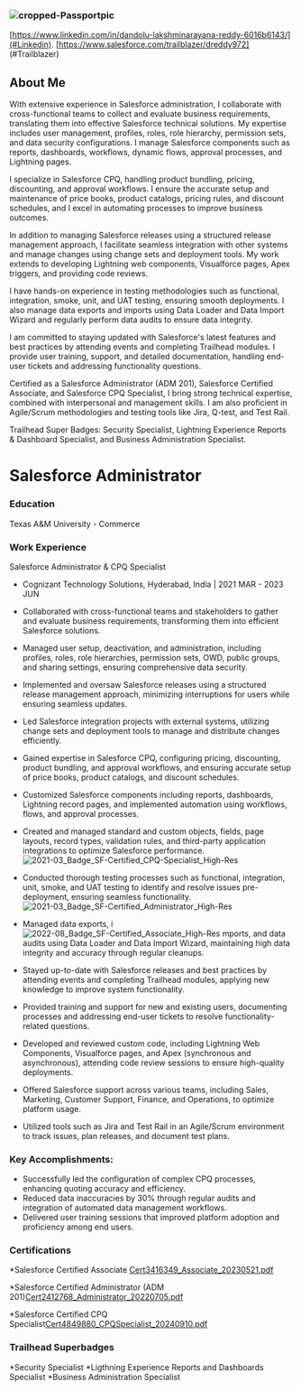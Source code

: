 ### ![cropped-Passportpic](https://github.com/user-attachments/assets/605fa624-455b-4e26-8c74-cb900faecbe4)
[https://www.linkedin.com/in/dandolu-lakshminarayana-reddy-6016b6143/](#Linkedin).   [https://www.salesforce.com/trailblazer/dreddy972] (#Trailblazer)


## About Me
With extensive experience in Salesforce administration, I collaborate with cross-functional teams to collect and evaluate business requirements, translating them into effective Salesforce technical solutions. My expertise includes user management, profiles, roles, role hierarchy, permission sets, and data security configurations. I manage Salesforce components such as reports, dashboards, workflows, dynamic flows, approval processes, and Lightning pages.

I specialize in Salesforce CPQ, handling product bundling, pricing, discounting, and approval workflows. I ensure the accurate setup and maintenance of price books, product catalogs, pricing rules, and discount schedules, and I excel in automating processes to improve business outcomes.

In addition to managing Salesforce releases using a structured release management approach, I facilitate seamless integration with other systems and manage changes using change sets and deployment tools. My work extends to developing Lightning web components, Visualforce pages, Apex triggers, and providing code reviews.

I have hands-on experience in testing methodologies such as functional, integration, smoke, unit, and UAT testing, ensuring smooth deployments. I also manage data exports and imports using Data Loader and Data Import Wizard and regularly perform data audits to ensure data integrity.

I am committed to staying updated with Salesforce's latest features and best practices by attending events and completing Trailhead modules. I provide user training, support, and detailed documentation, handling end-user tickets and addressing functionality questions.

Certified as a Salesforce Administrator (ADM 201), Salesforce Certified Associate, and Salesforce CPQ Specialist, I bring strong technical expertise, combined with interpersonal and management skills. I am also proficient in Agile/Scrum methodologies and testing tools like Jira, Q-test, and Test Rail.

Trailhead Super Badges: Security Specialist, Lightning Experience Reports & Dashboard Specialist, and Business Administration Specialist.


# Salesforce Administrator

### Education

Texas A&M University - Commerce

### Work Experience
                                                                  
Salesforce Administrator & CPQ Specialist  
+ Cognizant Technology Solutions, Hyderabad, India  | 2021 MAR - 2023 JUN 

* Collaborated with cross-functional teams and stakeholders to gather and evaluate business requirements, transforming them into efficient Salesforce solutions.
* Managed user setup, deactivation, and administration, including profiles, roles, role hierarchies, permission sets, OWD, public groups, and sharing settings, ensuring comprehensive data security.
* Implemented and oversaw Salesforce releases using a structured release management approach, minimizing interruptions for users while ensuring seamless updates.
* Led Salesforce integration projects with external systems, utilizing change sets and deployment tools to manage and distribute changes efficiently.
* Gained expertise in Salesforce CPQ, configuring pricing, discounting, product bundling, and approval workflows, and ensuring accurate setup of price books, product catalogs, and discount schedules.
* Customized Salesforce components including reports, dashboards, Lightning record pages, and implemented automation using workflows, flows, and approval processes.
* Created and managed standard and custom objects, fields, page layouts, record types, validation rules, and third-party application integrations to optimize Salesforce performance.![2021-03_Badge_SF-Certified_CPQ-Specialist_High-Res](https://github.com/user-attachments/assets/5d108e85-d94d-4a13-9b49-fd1a5b39d61d)

* Conducted thorough testing processes such as functional, integration, unit, smoke, and UAT testing to identify and resolve issues pre-deployment, ensuring seamless functionality.![2021-03_Badge_SF-Certified_Administrator_High-Res](https://github.com/user-attachments/assets/7318ab78-ae4a-4e1c-b801-d9586d437876)

* Managed data exports, i![2022-08_Badge_SF-Certified_Associate_High-Res](https://github.com/user-attachments/assets/0315ede6-2c3b-40f1-9647-22f983a2eb6f)
mports, and data audits using Data Loader and Data Import Wizard, maintaining high data integrity and accuracy through regular cleanups.
* Stayed up-to-date with Salesforce releases and best practices by attending events and completing Trailhead modules, applying new knowledge to improve system functionality.
* Provided training and support for new and existing users, documenting processes and addressing end-user tickets to resolve functionality-related questions.
* Developed and reviewed custom code, including Lightning Web Components, Visualforce pages, and Apex (synchronous and asynchronous), attending code review sessions to ensure high-quality deployments.
* Offered Salesforce support across various teams, including Sales, Marketing, Customer Support, Finance, and Operations, to optimize platform usage.
* Utilized tools such as Jira and Test Rail in an Agile/Scrum environment to track issues, plan releases, and document test plans.

### Key Accomplishments:
* Successfully led the configuration of complex CPQ processes, enhancing quoting accuracy and efficiency.
* Reduced data inaccuracies by 30% through regular audits and integration of automated data management workflows.
* Delivered user training sessions that improved platform adoption and proficiency among end users.

### Certifications
*Salesforce Certified Associate [Cert3416349_Associate_20230521.pdf](https://github.com/user-attachments/files/17400865/Cert3416349_Associate_20230521.pdf)

*Salesforce Certified Administrator (ADM 201)[Cert2412768_Administrator_20220705.pdf](https://github.com/user-attachments/files/17400862/Cert2412768_Administrator_20220705.pdf)

*Salesforce Certified CPQ Specialist[Cert4849880_CPQSpecialist_20240910.pdf](https://github.com/user-attachments/files/17400866/Cert4849880_CPQSpecialist_20240910.pdf)


### Trailhead Superbadges
*Security Specialist
*Ligthning Experience Reports and Dashboards Specialist
*Business Administration Specialist


